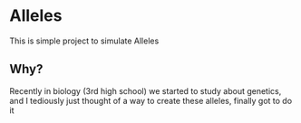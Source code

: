 # Alleles
This is simple project to simulate Alleles

## Why?
Recently in biology (3rd high school) we started to study about genetics, and I tediously just thought of a way to create these alleles, finally got to do it
